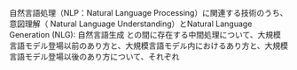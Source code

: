 自然言語処理（NLP：Natural Language Processing）に関連する技術のうち、意図理解（ Natural Language Understanding）とNatural Language Generation (NLG): 自然言語生成 との間に存在する中間処理について、大規模言語モデル登場以前のあり方と、大規模言語モデル内におけるあり方と、大規模言語モデル登場以後のあり方について、それぞれ

